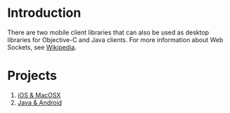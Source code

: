 # Introduction #

There are two mobile client libraries that can also be used as desktop libraries for Objective-C and Java clients. For more information about Web Sockets, see [Wikipedia](http://en.wikipedia.org/wiki/WebSockets).

# Projects #

  1. [iOS & MacOSX](UnittWebSocketClient.md)
  1. [Java & Android](UnittWebSocket.md)